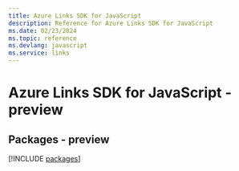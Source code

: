 ```yaml
---
title: Azure Links SDK for JavaScript
description: Reference for Azure Links SDK for JavaScript
ms.date: 02/23/2024
ms.topic: reference
ms.devlang: javascript
ms.service: links
---
```

# Azure Links SDK for JavaScript - preview
## Packages - preview
[!INCLUDE [packages](links-index.md)]
